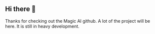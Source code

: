 ## Hi there 👋

Thanks for checking out the Magic AI github. A lot of the project will be here. It is still in heavy development.
